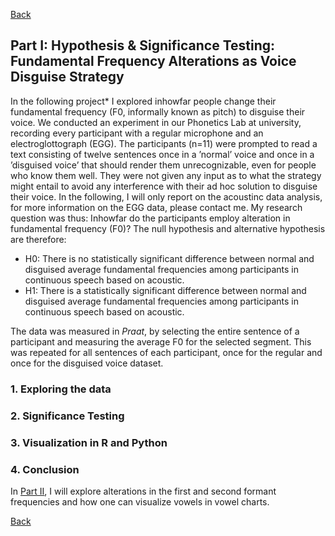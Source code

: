 [Back](https://ycvogt.github.io/my_portfolio/)

##  Part I: Hypothesis & Significance Testing: Fundamental Frequency Alterations as Voice Disguise Strategy

In the following project* I explored inhowfar people change their fundamental frequency (F0, informally known as pitch) to disguise their voice. We conducted an experiment in our Phonetics Lab at university, recording every participant with a regular microphone and an electroglottograph (EGG). The participants (n=11) were prompted to read a text consisting of twelve sentences once in a ’normal’ voice and once in a ’disguised voice’ that should render them unrecognizable, even for people who know them well. They were not given any input as to what the strategy might entail to avoid any interference with their ad hoc solution to disguise their voice. In the following, I will only report on the acoustinc data analysis, for more information on the EGG data, please contact me. My research question was thus: Inhowfar do the participants employ alteration in fundamental frequency (F0)? The null hypothesis and alternative hypothesis are therefore:
* H0: There is no statistically significant difference between normal and disguised average fundamental frequencies among participants in continuous speech based on acoustic.
* H1: There is a statistically significant difference between normal and disguised average fundamental frequencies among participants in continuous speech based on acoustic.

The data was measured in _Praat_, by selecting the entire sentence of a participant and measuring the average F0 for the selected segment. This was repeated for all sentences of each participant, once for the regular and once for the disguised voice dataset. 

### 1. Exploring the data

### 2. Significance Testing

### 3. Visualization in R and Python

### 4. Conclusion

In [Part II](/posts/praat_vowels2_2.md), I will explore alterations in the first and second formant frequencies and how one can visualize vowels in vowel charts. 

[Back](https://ycvogt.github.io/my_portfolio/)
